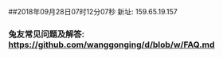 ##2018年09月28日07时12分07秒 新址: 159.65.19.157
### 兔友常见问题及解答: https://github.com/wanggonging/d/blob/w/FAQ.md
